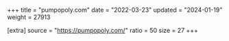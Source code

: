 +++
title = "pumpopoly.com"
date = "2022-03-23"
updated = "2024-01-19"
weight = 27913

[extra]
source = "https://pumpopoly.com/"
ratio = 50
size = 27
+++
